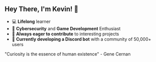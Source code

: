 ## Hey There, I'm Kevin! 👋
- 💻 **Lifelong** learner
- 🔐 **Cybersecurity** and **Game Development** Enthusiast
- 🤝 **Always eager to contribute** to interesting projects
- 🚀 **Currently developing a Discord bot** with a community of 50,000+ users

"Curiosity is the essence of human existence" - Gene Cernan
